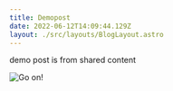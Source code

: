 ```yaml
---
title: Demopost
date: 2022-06-12T14:09:44.129Z
layout: ./src/layouts/BlogLayout.astro
---
```


demo post is from shared content

![Go on!](https://res.cloudinary.com/deepgram/image/upload/v1637245985/sample.jpg)
